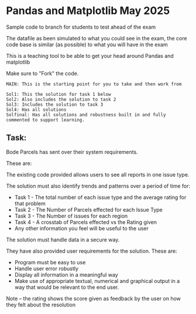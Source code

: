 # Pandas and Matplotlib May 2025

Sample code to branch for students to test ahead of the exam

The datafile as been simulated to what you could see in the exam, the core code base is similar (as possible) to what you will have in the exam

This is a teaching tool to be able to get your head around Pandas and matplotlib

Make sure to "Fork" the code. 

    MAIN: This is the starting point for you to take and then work from 
    
    Sol1: This the solution for task 1 below
    Sol2: Also includes the solution to task 2
    Sol3: Includes the solution to task 3
    Sol4: Has all solutions
    Solfinal: Has all solutions and robustness built in and fully commented to support learning.

## Task:

Bode Parcels has sent over their system requirements.

These are:

The existing code provided allows users to see all reports in one issue type. 

The solution must also identify trends and patterns over a period of time for:
- Task 1 - The total number of each issue type and the average rating for that problem
- Task 2 - The Number of Parcels effected for each Issue Type
- Task 3 - The Number of issues for each region
- Task 4 - A crosstab of Parcels effected vs the Rating given
- Any other information you feel will be useful to the user

The solution must handle data in a secure way.

They have also provided user requirements for the solution. These are: 
- Program must be easy to use
- Handle user error robustly 
- Display all information in a meaningful way
- Make use of appropriate textual, numerical and graphical output in a way that would be relevant to the end user. 

Note – the rating shows the score given as feedback by the user on how they felt about the resolution
